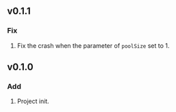 ## v0.1.1

### Fix

1. Fix the crash when the parameter of `poolSize` set to 1.

## v0.1.0

### Add

1. Project init.